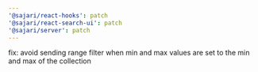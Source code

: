 ```yaml
---
'@sajari/react-hooks': patch
'@sajari/react-search-ui': patch
'@sajari/server': patch
---
```


fix: avoid sending range filter when min and max values are set to the min and max of the collection
